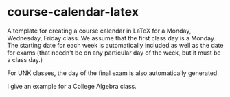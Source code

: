 # course-calendar-latex
 A template for creating a course calendar in LaTeX for a Monday, Wednesday, Friday class. We assume that the first class day is a Monday. The starting date for each week is
 automatically included as well as the date for exams (that needn't be on any particular day of the week, but it must be a class day.)

 For UNK classes, the day of the final exam is also automatically generated.

 I give an example for a College Algebra class.

